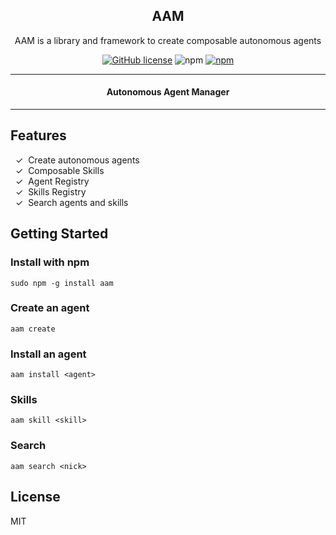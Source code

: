 <div align="center">

## AAM

AAM is a library and framework to create composable autonomous agents

[![GitHub license](https://img.shields.io/badge/license-MIT-blue.svg)](https://github.com/melvincarvalho/aam/blob/gh-pages/LICENSE)
![npm](https://img.shields.io/npm/v/aam)
[![npm](https://img.shields.io/npm/dw/rww.svg)](https://npmjs.com/package/rww)

---
#### Autonomous Agent Manager
---
</div>

## Features

&nbsp;&nbsp;✓&nbsp; Create autonomous agents<br>
&nbsp;&nbsp;✓&nbsp; Composable Skills<br>
&nbsp;&nbsp;✓&nbsp; Agent Registry<br>
&nbsp;&nbsp;✓&nbsp; Skills Registry<br>
&nbsp;&nbsp;✓&nbsp; Search agents and skills<br>

## Getting Started
### Install with npm

```
sudo npm -g install aam
```

### Create an agent

```
aam create
```

### Install an agent

```
aam install <agent>
```

### Skills

```
aam skill <skill>
```

### Search

```
aam search <nick>
```



## License

MIT

